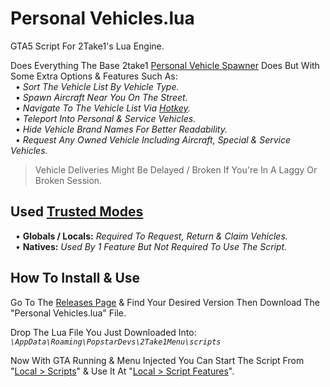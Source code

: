 # Personal Vehicles.lua
GTA5 Script For 2Take1's Lua Engine.  

Does Everything The Base 2take1 [Personal Vehicle Spawner](https://gta.2take1.menu/features/online/services/#personal-vehicles) Does But With Some Extra Options & Features Such As:  
&nbsp;&nbsp;• _Sort The Vehicle List By Vehicle Type._  
&nbsp;&nbsp;• _Spawn Aircraft Near You On The Street._  
&nbsp;&nbsp;• _Navigate To The Vehicle List Via [Hotkey](https://gta.2take1.menu/setup/keybinds/#feature-hotkeys)._  
&nbsp;&nbsp;• _Teleport Into Personal & Service Vehicles._  
&nbsp;&nbsp;• _Hide Vehicle Brand Names For Better Readability._  
&nbsp;&nbsp;• _Request Any Owned Vehicle Including Aircraft, Special & Service Vehicles._  

>Vehicle Deliveries Might Be Delayed / Broken If You're In A Laggy Or Broken Session.

## Used [Trusted Modes](https://gta.2take1.menu/dev/scripts/#trusted-mode)
&nbsp;&nbsp;• **Globals / Locals:** _Required To Request, Return & Claim Vehicles._  
&nbsp;&nbsp;• **Natives:** _Used By 1 Feature But Not Required To Use The Script._

## How To Install & Use
Go To The [Releases Page](https://github.com/Bassrex100/Personal-Vehicles.lua/releases) & Find Your Desired Version Then Download The "Personal Vehicles.lua" File.

Drop The Lua File You Just Downloaded Into: _`\AppData\Roaming\PopstarDevs\2Take1Menu\scripts`_

Now With GTA Running & Menu Injected You Can Start The Script From "[Local > Scripts](https://gta.2take1.menu/dev/scripts/#management-and-execution)" & Use It At "[Local > Script Features](https://gta.2take1.menu/dev/scripts/#management-and-execution)".
